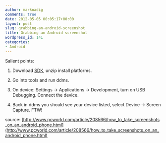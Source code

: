 ```yaml
---
author: marknadig
comments: true
date: 2012-05-05 00:05:17+00:00
layout: post
slug: grabbing-an-android-screenshot
title: Grabbing an Android screenshot
wordpress_id: 141
categories:
- Android
---
```


Salient points:



	
  1. Download [SDK](http://developer.android.com/index.html), unzip install platforms.

	
  2. Go into tools and run ddms.

	
  3. On device: Settings -> Applications -> Development, turn on USB Debugging. Connect the device.

	
  4. Back in ddms you should see your device listed, select Device -> Screen Capture. FTW!


source: [http://www.pcworld.com/article/208566/how_to_take_screenshots_on_an_android_phone.html](http://www.pcworld.com/article/208566/how_to_take_screenshots_on_an_android_phone.html)
